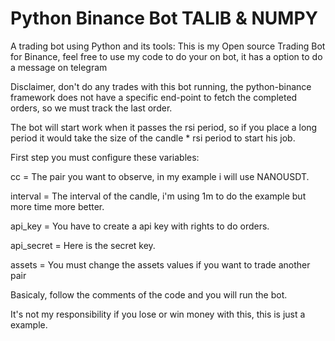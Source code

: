 # Python Binance Bot TALIB & NUMPY

A trading bot using Python and its tools:
This is my Open source Trading Bot for Binance, feel free to use my code to do your on bot, it has a option to do a message on telegram

Disclaimer, don't do any trades with this bot running, the python-binance framework does not have a specific end-point to fetch the completed orders, so we must track the last order.

The bot will start work when it passes the rsi period, so if you place a long period it would take the size of the candle \* rsi period to start his job.

First step you must configure these variables:

cc = The pair you want to observe, in my example i will use NANOUSDT.

interval = The interval of the candle, i'm using 1m to do the example but more time more better.

api_key = You have to create a api key with rights to do orders.

api_secret = Here is the secret key.

assets = You must change the assets values if you want to trade another pair

Basicaly, follow the comments of the code and you will run the bot.

It's not my responsibility if you lose or win money with this, this is just a example.
